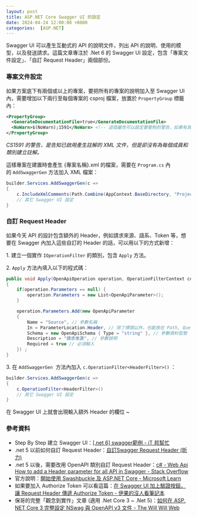 ```yaml
---
layout: post
title: ASP.NET Core Swagger UI 的設定
date: 2024-04-24 12:00:00 +0800
categories:  [ASP.NET]
---
```


Swagger UI 可以產生互動式的 API 的說明文件，列出 API 的說明、使用的模型，以及發送請求。這篇文章專注於 .Net 6 的 Swagger UI 設定，包含「專案文件設定」、「自訂 Request Header」兩個部份。

### 專案文件設定

如果方案底下有兩個或以上的專案，要把所有的專案的說明加入至 Swagger UI 內，需要增加以下兩行至每個專案的 csproj 檔案，放置於 `PropertyGroup` 標籤內：

```xml
<PropertyGroup>
  <GenerateDocumentationFile>true</GenerateDocumentationFile>
  <NoWarn>$(NoWarn);1591</NoWarn> <!-- 這個屬性可以設定要壓制的警告，如果有其它需壓制的警告，也一起加進去 -->
</PropertyGroup>
```

*CS1591 的警告，是告知已啟用產生註解的 XML 文件，但是卻沒有為每個成員和類別建立註解。*

這樣專案在建置時會產生 {專案名稱}.xml 的檔案，需要在 `Program.cs` 內的 `AddSwaggerGen` 方法加入 XML 檔案：

```csharp
builder.Services.AddSwaggerGen(c =>
{
    c.IncludeXmlComments(Path.Combine(AppContext.BaseDirectory, "Project.xml")); // 需替換成專案名稱.xml
    // 其它 Swagger UI 設定
}
```

### 自訂 Request Header

如果今天 API 的設計包含額外的 Header，例如請求來源、語系、Token 等，想要在 Swagger 內加入這些自訂的 Header 的話，可以用以下的方式新增：

1\. 建立一個實作 `IOperationFilter` 的類別，包含 `Apply` 方法。

2\. `Apply` 方法內填入以下的程式碼：

```csharp
public void Apply(OpenApiOperation operation, OperationFilterContext context)
{
    if(operation.Parameters == null) {
        operation.Parameters = new List<OpenApiParameter>();
    }

    operation.Parameters.Add(new OpenApiParameter
    {
        Name = "Source", // 參數名稱
        In = ParameterLocation.Header, // 除了標頭以外，也能放在 Path, QueryString ... 等
        Schema = new OpenApiSchema { Type = "string" }, // 參數資料型態
        Description = "請求來源", // 參數說明
        Required = true // 必須輸入
    }) ;
}
```

3\. 在 `AddSwaggerGen`  方法內加入 `c.OperationFilter<HeaderFilter>()` ：

```csharp
builder.Services.AddSwaggerGen(c =>
{
    c.OperationFilter<HeaderFilter>()
    // 其它 Swagger UI 設定
}
```

在 Swagger UI 上就會出現輸入額外 Header 的欄位 ~

### 參考資料

- Step By Step 建立 Swagger UI：[\[.net 6\] swagger範例 - iT 邦幫忙](https://ithelp.ithome.com.tw/articles/10298616)
- .net 5 以前如何自訂 Request Header：[自訂Swagger Request Header (昕力)](https://www.tpisoftware.com/tpu/articleDetails/2325)
- .net 5 以後，需要改用 OpenAPI 類別自訂 Request Header：[c# - Web Api How to add a Header parameter for all API in Swagger - Stack Overflow](https://stackoverflow.com/questions/41493130/web-api-how-to-add-a-header-parameter-for-all-api-in-swagger)
- 官方說明：[開始使用 Swashbuckle 及 ASP.NET Core - Microsoft Learn](https://learn.microsoft.com/zh-tw/aspnet/core/tutorials/getting-started-with-swashbuckle?view=aspnetcore-8.0&tabs=visual-studio)
- 如果要加入 Authorize Token 可以看這篇：[在 Swagger UI 加上驗證按鈕，讓 Request Header 傳遞 Authorize Token - 伊果的沒人看筆記本](https://igouist.github.io/post/2021/10/swagger-enable-authorize/)
- 保哥的完整「觀念到實作」文章 (適用 .Net Core 3 ~ .Net 5)：[如何在 ASP․NET Core 3 完整設定 NSwag 與 OpenAPI v3 文件 - The Will Will Web](https://blog.miniasp.com/post/2019/12/21/ASP%E2%80%A4NET-Core-3-NSwag-OpenAPI-v3)